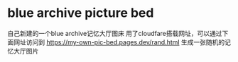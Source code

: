 # blue archive picture bed
自己新建的一个blue archive记忆大厅图床
用了cloudfare搭载网址，可以通过下面网址访问到
https://my-own-pic-bed.pages.dev/rand.html
生成一张随机的记忆大厅图片

